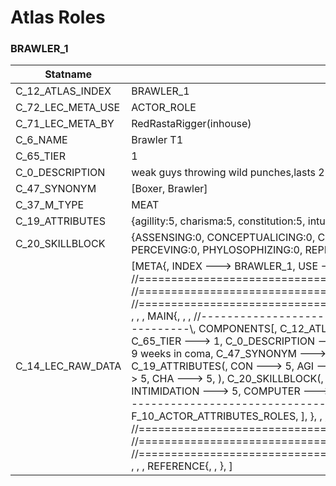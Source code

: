 

# Atlas Roles





### BRAWLER_1
| Statname | Value | 
|  --  |  --  | 
| C_12_ATLAS_INDEX | BRAWLER_1 | 
| C_72_LEC_META_USE | ACTOR_ROLE | 
| C_71_LEC_META_BY | RedRastaRigger(inhouse) | 
| C_6_NAME | Brawler T1 | 
| C_65_TIER | 1 | 
| C_0_DESCRIPTION | weak guys throwing wild punches,lasts 2 rounds in the ring and 9 weeks in coma | 
| C_47_SYNONYM | [Boxer, Brawler] | 
| C_37_M_TYPE | MEAT | 
| C_19_ATTRIBUTES | {agillity:5, charisma:5, constitution:5, intuition:5, logic:5, reaction:5, strength:5, willpower:5} | 
| C_20_SKILLBLOCK | {ASSENSING:0, CONCEPTUALICING:0, COPING:0, CRAFTING:0, DEBUGGING:0, ENDURING:0, FILTERING:0, PERCEVING:0, PHYLOSOPHIZING:0, REPRESSING:0, SILENCING:0, SNEAKING:0} | 
| C_14_LEC_RAW_DATA | [META{,   INDEX ---> BRAWLER_1,   USE ---> ACTOR_ROLE,   BY ---> RedRastaRigger(inhouse), }, , , , //==============================================================================\\, //==============================================================================\\, //==============================================================================\\, , , , MAIN{, , , //------------------------------------------------------------------------------\\,   COMPONENTS[,     C_12_ATLAS_INDEX ---> BRAWLER_1,     C_6_NAME ---> Brawler T1,     C_65_TIER ---> 1,     C_0_DESCRIPTION ---> weak guys throwing wild punches,lasts 2 rounds in the ring and 9 weeks in coma,     C_47_SYNONYM ---> Boxer AND Brawler,     C_37_M_TYPE ---> MEAT,     C_19_ATTRIBUTES(,       CON ---> 5,       AGI ---> 5,       REA ---> 5,       STR ---> 5,       WIL ---> 5,       LOG ---> 5,       INT ---> 5,       CHA ---> 5,     ),     C_20_SKILLBLOCK(,       SURVIVAL ---> 5,       SNEAKING ---> 5,       PERCEPTION ---> 5,       INTIMIDATION ---> 5,       COMPUTER ---> 5,     ), ], , , //------------------------------------------------------------------------------\\,   FLAGS[,     F_6_ACTOR_ATTRIBUTES,     F_10_ACTOR_ATTRIBUTES_ROLES,   ], }, , , //==============================================================================\\, //==============================================================================\\, //==============================================================================\\, , , , REFERENCE{, , }, ] | 

